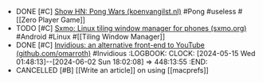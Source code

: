 - DONE [#C] [Show HN: Pong Wars (koenvangilst.nl)](https://news.ycombinator.com/item?id=39159418) #Pong #useless #[[Zero Player Game]]
- TODO [#C] [Sxmo: Linux tiling window manager for phones (sxmo.org)](https://news.ycombinator.com/item?id=39155103) #Android #Linux #[[Tiling Window Manager]]
- DONE [#C] [Invidious: an alternative front-end to YouTube (github.com/omarroth)](https://news.ycombinator.com/item?id=21535562) #Invidious
  :LOGBOOK:
  CLOCK: [2024-05-15 Wed 01:48:13]--[2024-06-02 Sun 18:02:08] =>  448:13:55
  :END:
- CANCELLED [#B] [[Write an article]] on using [[macprefs]]